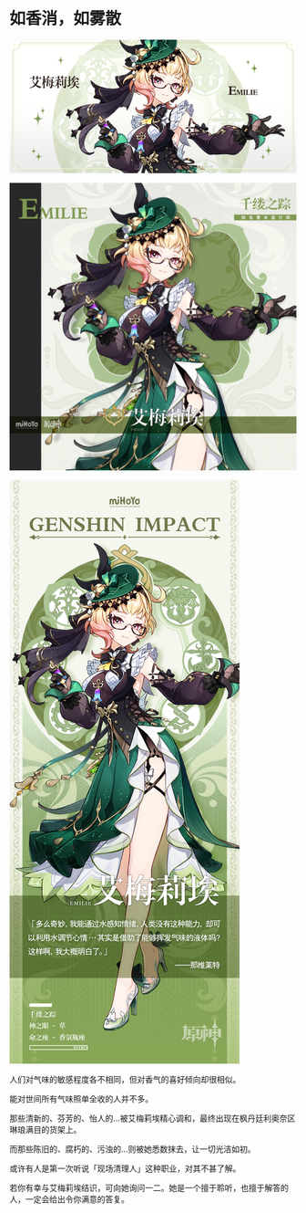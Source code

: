 # 如香消，如雾散

![EMILIE-艾梅莉埃](./../A小卡/EMILIE-艾梅莉埃.jpg)

![EMILIE-艾梅莉埃](./../B方形卡/EMILIE-艾梅莉埃.jpg)

![EMILIE-艾梅莉埃](./../C立绘/EMILIE-艾梅莉埃.jpg)

人们对气味的敏感程度各不相同，但对香气的喜好倾向却很相似。

能对世间所有气味照单全收的人并不多。

那些清新的、芬芳的、怡人的…被艾梅莉埃精心调和，最终出现在枫丹廷利奥奈区琳琅满目的货架上。

而那些陈旧的、腐朽的、污浊的…则被她悉数抹去，让一切光洁如初。

或许有人是第一次听说「现场清理人」这种职业，对其不甚了解。

若你有幸与艾梅莉埃结识，可向她询问一二。她是一个擅于聆听，也擅于解答的人，一定会给出令你满意的答复。